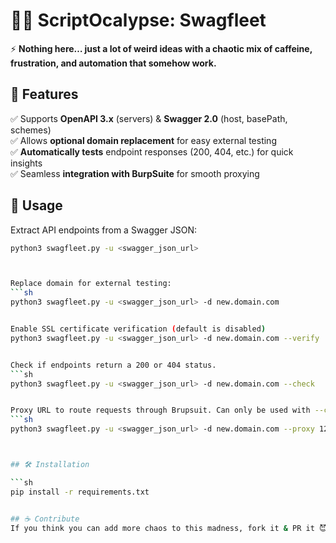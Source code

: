 # 🏴‍☠️ ScriptOcalypse: Swagfleet  

⚡ **Nothing here… just a lot of weird ideas with a chaotic mix of caffeine, frustration, and automation that somehow work.**  

## 🚀 Features  
✅ Supports **OpenAPI 3.x** (servers) & **Swagger 2.0** (host, basePath, schemes)  
✅ Allows **optional domain replacement** for easy external testing  
✅ **Automatically tests** endpoint responses (200, 404, etc.) for quick insights  
✅ Seamless **integration with BurpSuite** for smooth proxying  

## 📜 Usage  

Extract API endpoints from a Swagger JSON:  

```sh
python3 swagfleet.py -u <swagger_json_url> 



Replace domain for external testing:
```sh
python3 swagfleet.py -u <swagger_json_url> -d new.domain.com


Enable SSL certificate verification (default is disabled)
python3 swagfleet.py -u <swagger_json_url> -d new.domain.com --verify


Check if endpoints return a 200 or 404 status.
```sh
python3 swagfleet.py -u <swagger_json_url> -d new.domain.com --check


Proxy URL to route requests through Brupsuit. Can only be used with --check.
```sh
python3 swagfleet.py -u <swagger_json_url> -d new.domain.com --proxy 127.0.0.1



## 🛠 Installation

```sh
pip install -r requirements.txt


## ☕ Contribute
If you think you can add more chaos to this madness, fork it & PR it 😈
